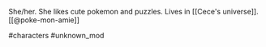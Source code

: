 She/her. She likes cute pokemon and puzzles. Lives in [[Cece's universe]]. [[@poke-mon-amie]]

#characters #unknown_mod 